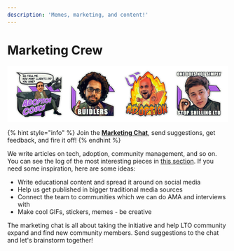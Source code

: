```yaml
---
description: 'Memes, marketing, and content!'
---
```


# Marketing Crew

![](../../.gitbook/assets/group.png)

{% hint style="info" %}
Join the [**Marketing Chat**](https://t.me/joinchat/FmJTyxctTSOXRQKNechIKQ), send suggestions, get feedback, and fire it off! 
{% endhint %}

We write articles on tech, adoption, community management, and so on. You can see the log of the most interesting pieces in [this section](../real-time-progress/reviews-and-reports.md). If you need some inspiration, here are some ideas:

* Write educational content and spread it around on social media
* Help us get published in bigger traditional media sources 
* Connect the team to communities which we can do AMA and interviews with
* Make cool GIFs, stickers, memes - be creative

The marketing chat is all about taking the initiative and help LTO community expand and find new community members. Send suggestions to the chat and let's brainstorm together!

